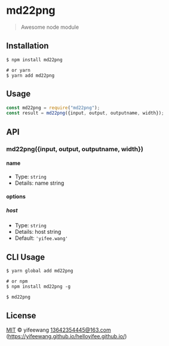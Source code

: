 # md22png
> Awesome node module

## Installation

```shell
$ npm install md22png

# or yarn
$ yarn add md22png
```

## Usage

<!-- TODO: Introduction of API use -->

```javascript
const md22png = require("md22png");
const result = md22png({input, output, outputname, width});
```

## API

<!-- TODO: Introduction of API -->

### md22png({input, output, outputname, width})

#### name

- Type: `string`
- Details: name string

#### options

##### host

- Type: `string`
- Details: host string
- Default: `'yifee.wang'`

## CLI Usage

<!-- TODO: Introduction of CLI -->

```shell
$ yarn global add md22png

# or npm
$ npm install md22png -g
```

```shell
$ md22png
```

## License

[MIT](LICENSE) &copy; yifeewang <13642354445@163.com> (https://yifeewang.github.io/helloyifee.github.io/)
